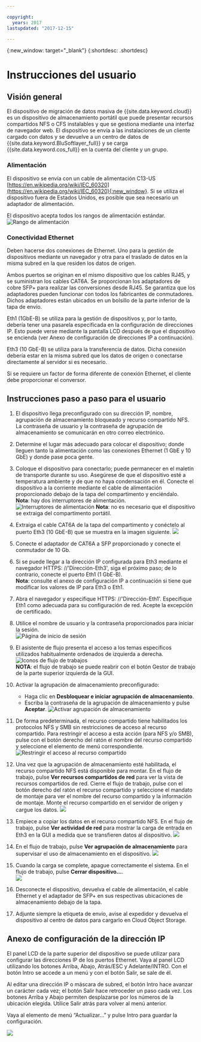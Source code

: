 ```yaml
---

copyright:
  years: 2017
lastupdated: "2017-12-15"

---
```

{:new_window: target="_blank"}
{:shortdesc: .shortdesc}

# Instrucciones del usuario

## Visión general

El dispositivo de migración de datos masiva de {{site.data.keyword.cloud}} es un dispositivo de almacenamiento portátil que puede presentar recursos compartidos NFS o CFS instalables y que se gestiona mediante una interfaz de navegador web.  El dispositivo se envía a las instalaciones de un cliente cargado con datos y se devuelve a un centro de datos de {{site.data.keyword.BluSoftlayer_full}} y se carga {{site.data.keyword.cos_full}} en la cuenta del cliente y un grupo.


### Alimentación

El dispositivo se envía con un cable de alimentación C13-US [https://en.wikipedia.org/wiki/IEC_60320](https://en.wikipedia.org/wiki/IEC_60320){:new_window}. Si se utiliza el dispositivo fuera de Estados Unidos, es posible que sea necesario un adaptador de alimentación.

El dispositivo acepta todos los rangos de alimentación estándar. ![Rango de alimentación](/images/PowerRating.png)


### Conectividad Ethernet

Deben hacerse dos conexiones de Ethernet.  Uno para la gestión de dispositivos mediante un navegador y otra para el traslado de datos en la misma subred en la que residen los datos de origen.

Ambos puertos se originan en el mismo dispositivo que los cables RJ45, y se suministran los cables CAT6A.  Se proporcionan los adaptadores de cobre SFP+ para realizar las conversiones desde RJ45.  Se garantiza que los adaptadores pueden funcionar con todos los fabricantes de conmutadores. Dichos adaptadores están ubicados en un bolsillo de la parte inferior de la tapa de envío.

Eth1 (1GbE-B) se utiliza para la gestión de dispositivos y, por lo tanto, debería tener una pasarela especificada en la configuración de direcciones IP.  Esto puede verse mediante la pantalla LCD después de que el dispositivo se encienda (ver Anexo de configuración de direcciones IP a continuación).

Eth3 (10 GbE-B) se utiliza para la transferencia de datos.  Dicha conexión debería estar en la misma subred que los datos de origen o conectarse directamente al servidor si es necesario.

Si se requiere un factor de forma diferente de conexión Ethernet, el cliente debe proporcionar el conversor.



## Instrucciones paso a paso para el usuario

1.	El dispositivo llega preconfigurado con su dirección IP, nombre, agrupación de almacenamiento bloqueado y recurso compartido NFS.  La contraseña de usuario y la contraseña de agrupación de almacenamiento se comunicarán en otro correo electrónico.

2.	Determine el lugar más adecuado para colocar el dispositivo; donde lleguen tanto la alimentación como las conexiones Ethernet (1 GbE y 10 GbE) y donde pase poca gente.

3.	Coloque el dispositivo para conectarlo; puede permanecer en el maletín de transporte durante su uso. Asegúrese de que el dispositivo esté a temperatura ambiente y de que no haya condensación en él. Conecte el dispositivo a la corriente mediante el cable de alimentación proporcionado debajo de la tapa del compartimento y enciéndalo.<br/>
    **Nota**: hay dos interruptores de alimentación. ![Interruptores de alimentación](/images/MDMSPowerSwitch.png) 
    **Nota**: no es necesario que el dispositivo se extraiga del compartimento portátil.
    
4.	Extraiga el cable CAT6A de la tapa del compartimento y conéctelo al puerto Eth3 (10 GbE-B) que se muestra en la imagen siguiente.     ![](/images/MDMSNewEth1and3.png)
    
5.	Conecte el adaptador de CAT6A a SFP proporcionado y conecte el conmutador de 10 Gb.

6.	Si se puede llegar a la dirección IP configurada para Eth3 mediante el navegador HTTPS: //'Dirección-Eth3', siga el próximo paso; de lo contrario, conecte el puerto Eth1 (1 GbE-B).<br/>
    **Nota**: consulte el anexo de configuración IP a continuación si tiene que modificar los valores de IP para Eth3 o Eth1.
    
7. Abra el navegador y especifique HTTPS: //'Dirección-Eth1'. Especifique Eth1 como adecuada para su configuración de red. Acepte la excepción de certificado.

8.	Utilice el nombre de usuario y la contraseña proporcionados para iniciar la sesión.<br/>
    ![Página de inicio de sesión](/images/Login.png)
    
9.  El asistente de flujo presenta el acceso a los temas específicos utilizados habitualmente ordenados de izquierda a derecha.  <br/>
    ![Iconos de flujo de trabajos](/images/workflow.png) <br/>
    **NOTA**: el flujo de trabajo se puede reabrir con el botón Gestor de trabajo de la parte superior izquierda de la GUI. 
    
10.	Activar la agrupación de almacenamiento preconfigurado:
    - Haga clic en **Desbloquear e iniciar agrupación de almacenamiento**. 
    - Escriba la contraseña de la agrupación de almacenamiento y pulse **Aceptar**.      ![Activar agrupación de almacenamiento](/images/UnlockPool.png)
  
11. De forma predeterminada, el recurso compartido tiene habilitados los protocolos NFS y SMB sin restricciones de acceso al recurso compartido. Para restringir el acceso a esta acción (para NFS y/o SMB), pulse con el botón derecho del ratón el nombre del recurso compartido y seleccione el elemento de menú correspondiente.<br/>
    ![Restringir el acceso al recurso compartido](/images/ShareControls.png)
    
12. Una vez que la agrupación de almacenamiento esté habilitada, el recurso compartido NFS está disponible para montar.  En el flujo de trabajo, pulse **Ver recursos compartidos de red** para ver la vista de recursos compartidos de red.  Cierre el flujo de trabajo, pulse con el botón derecho del ratón el recurso compartido y seleccione el mandato de montaje para ver el nombre del recurso compartido y la información de montaje. Monte el recurso compartido en el servidor de origen y cargue los datos.     ![](/images/MountCommand.png)
    
13. Empiece a copiar los datos en el recurso compartido NFS. En el flujo de trabajo, pulse **Ver actividad de red** para mostrar la carga de entrada en Eth3 en la GUI a medida que se transfieren datos al dispositivo.     ![](/images/Network.png)
    
14. En el flujo de trabajo, pulse **Ver agrupación de almacenamiento** para supervisar el uso de almacenamiento en el dispositivo.      ![](/images/StoragePool.png) 
    
15.	Cuando la carga se complete, apague correctamente el sistema. En el flujo de trabajo, pulse **Cerrar dispositivo...**.  
    ![](/images/Shutdown.png)
    
15.	Desconecte el dispositivo, devuelva el cable de alimentación, el cable Ethernet y el adaptador de SFP+ en sus respectivas ubicaciones de almacenamiento debajo de la tapa.

16.	Adjunte siempre la etiqueta de envío, avise al expedidor y devuelva el dispositivo al centro de datos para cargarlo en Cloud Object Storage.

## Anexo de configuración de la dirección IP
El panel LCD de la parte superior del dispositivo se puede utilizar para configurar las direcciones IP de los puertos Ethernet.
Vaya al panel LCD utilizando los botones Arriba, Abajo, Atrás/ESC y Adelante/INTRO. Con el botón Intro se accede a un menú y con el botón Salir, se sale de él.

Al editar una dirección IP o máscara de subred, el botón Intro hace avanzar un carácter cada vez; el botón Salir hace retroceder un paso cada vez. Los botones Arriba y Abajo permiten desplazarse por los números de la ubicación elegida.
Utilice Salir atrás para volver al menú anterior.  

Vaya al elemento de menú “Actualizar...” y pulse Intro para guardar la configuración.

  ![](/images/MDMSLCD.png)

